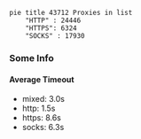 
```mermaid
pie title 43712 Proxies in list
    "HTTP" : 24446
    "HTTPS": 6324
    "SOCKS" : 17930
```

### Some Info
#### Average Timeout

- mixed: 3.0s
- http: 1.5s
- https: 8.6s
- socks: 6.3s